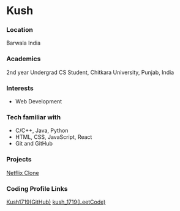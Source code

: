# Kush

### Location

Barwala India

### Academics

2nd year Undergrad CS Student, Chitkara University, Punjab, India

### Interests

-   Web Development

### Tech familiar with
-   C/C++, Java, Python
-   HTML, CSS, JavaScript, React
-   Git and GitHub

### Projects

[Netflix Clone](https://github.com/Kush1719/OCTANET_AUGUST_TASK-3.git)

### Coding Profile Links

[Kush1719(GitHub)](https://github.com/Kush1719)
[kush_1719(LeetCode)](https://leetcode.com/kush_1719/)